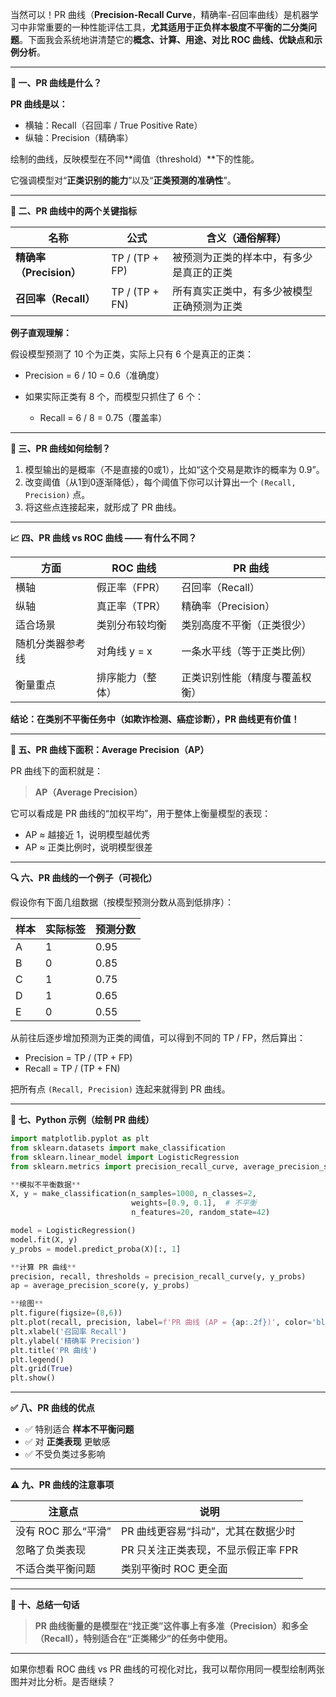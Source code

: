 当然可以！PR 曲线（**Precision-Recall Curve**，精确率-召回率曲线）是机器学习中非常重要的一种性能评估工具，**尤其适用于正负样本极度不平衡的二分类问题**。下面我会系统地讲清楚它的**概念、计算、用途、对比 ROC 曲线、优缺点和示例分析**。

---

**📌 一、PR 曲线是什么？**

**PR 曲线是以：**

* 横轴：Recall（召回率 / True Positive Rate）
* 纵轴：Precision（精确率）

绘制的曲线，反映模型在不同\*\*阈值（threshold）\*\*下的性能。

它强调模型对“**正类识别的能力**”以及“**正类预测的准确性**”。

---

**📘 二、PR 曲线中的两个关键指标**

| 名称                 | 公式             | 含义（通俗解释）              |
| ------------------ | -------------- | --------------------- |
| **精确率（Precision）** | TP / (TP + FP) | 被预测为正类的样本中，有多少是真正的正类  |
| **召回率（Recall）**    | TP / (TP + FN) | 所有真实正类中，有多少被模型正确预测为正类 |

**例子直观理解：**

假设模型预测了 10 个为正类，实际上只有 6 个是真正的正类：

* Precision = 6 / 10 = 0.6（准确度）
* 如果实际正类有 8 个，而模型只抓住了 6 个：

  * Recall = 6 / 8 = 0.75（覆盖率）

---

**🧠 三、PR 曲线如何绘制？**

1. 模型输出的是概率（不是直接的0或1），比如“这个交易是欺诈的概率为 0.9”。
2. 改变阈值（从1到0逐渐降低），每个阈值下你可以计算出一个 `(Recall, Precision)` 点。
3. 将这些点连接起来，就形成了 PR 曲线。

---

**📈 四、PR 曲线 vs ROC 曲线 —— 有什么不同？**

| 方面       | ROC 曲线    | PR 曲线           |
| -------- | --------- | --------------- |
| 横轴       | 假正率（FPR）  | 召回率（Recall）     |
| 纵轴       | 真正率（TPR）  | 精确率（Precision）  |
| 适合场景     | 类别分布较均衡   | 类别高度不平衡（正类很少）   |
| 随机分类器参考线 | 对角线 y = x | 一条水平线（等于正类比例）   |
| 衡量重点     | 排序能力（整体）  | 正类识别性能（精度与覆盖权衡） |

**结论：在类别不平衡任务中（如欺诈检测、癌症诊断），PR 曲线更有价值！**

---

**🎯 五、PR 曲线下面积：Average Precision（AP）**

PR 曲线下的面积就是：

> **AP（Average Precision）**

它可以看成是 PR 曲线的“加权平均”，用于整体上衡量模型的表现：

* AP ≈ 越接近 1，说明模型越优秀
* AP ≈ 正类比例时，说明模型很差

---

**🔍 六、PR 曲线的一个例子（可视化）**

假设你有下面几组数据（按模型预测分数从高到低排序）：

| 样本 | 实际标签 | 预测分数 |
| -- | ---- | ---- |
| A  | 1    | 0.95 |
| B  | 0    | 0.85 |
| C  | 1    | 0.75 |
| D  | 1    | 0.65 |
| E  | 0    | 0.55 |

从前往后逐步增加预测为正类的阈值，可以得到不同的 TP / FP，然后算出：

* Precision = TP / (TP + FP)
* Recall = TP / (TP + FN)

把所有点 `(Recall, Precision)` 连起来就得到 PR 曲线。

---

**🧪 七、Python 示例（绘制 PR 曲线）**

```python
import matplotlib.pyplot as plt
from sklearn.datasets import make_classification
from sklearn.linear_model import LogisticRegression
from sklearn.metrics import precision_recall_curve, average_precision_score

**模拟不平衡数据**
X, y = make_classification(n_samples=1000, n_classes=2,
                           weights=[0.9, 0.1],  # 不平衡
                           n_features=20, random_state=42)

model = LogisticRegression()
model.fit(X, y)
y_probs = model.predict_proba(X)[:, 1]

**计算 PR 曲线**
precision, recall, thresholds = precision_recall_curve(y, y_probs)
ap = average_precision_score(y, y_probs)

**绘图**
plt.figure(figsize=(8,6))
plt.plot(recall, precision, label=f'PR 曲线 (AP = {ap:.2f})', color='blue')
plt.xlabel('召回率 Recall')
plt.ylabel('精确率 Precision')
plt.title('PR 曲线')
plt.legend()
plt.grid(True)
plt.show()
```

---

**✅ 八、PR 曲线的优点**

* ✅ 特别适合 **样本不平衡问题**
* ✅ 对 **正类表现** 更敏感
* ✅ 不受负类过多影响

---

**⚠️ 九、PR 曲线的注意事项**

| 注意点           | 说明                    |
| ------------- | --------------------- |
| 没有 ROC 那么“平滑” | PR 曲线更容易“抖动”，尤其在数据少时  |
| 忽略了负类表现       | PR 只关注正类表现，不显示假正率 FPR |
| 不适合类平衡问题      | 类别平衡时 ROC 更全面         |

---

**🔁 十、总结一句话**

> **PR 曲线衡量的是模型在“找正类”这件事上有多准（Precision）和多全（Recall），特别适合在“正类稀少”的任务中使用。**

---

如果你想看 ROC 曲线 vs PR 曲线的可视化对比，我可以帮你用同一模型绘制两张图并对比分析。是否继续？
